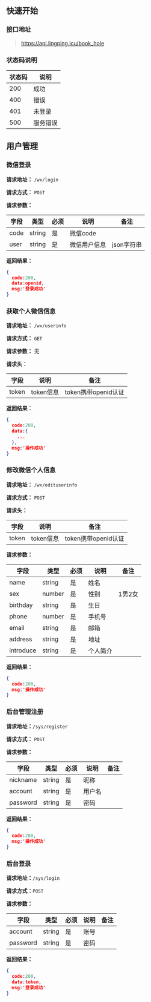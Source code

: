 ## 快速开始

### 接口地址

> https://api.lingping.icu/book_hole

### 状态码说明

| 状态码  | 说明   |
| ---- | ---- |
| 200  | 成功   |
| 400  | 错误   |
| 401  | 未登录  |
| 500  | 服务错误 |

## 用户管理

### 微信登录

**请求地址：** `/wx/login`

**请求方式：** `POST`

**请求参数：** 

| 字段   | 类型     | 必须   | 说明     | 备注      |
| ---- | ------ | ---- | ------ | ------- |
| code | string | 是    | 微信code |         |
| user | string | 是    | 微信用户信息 | json字符串 |

**返回结果：**

```json
{
  code:200,
  data:openid,
  msg:'登录成功'
}
```

### 获取个人微信信息

**请求地址：** `/wx/userinfo`

**请求方式：** `GET`

**请求参数：** 无

**请求头：** 

| 字段    | 说明      | 备注              |
| ----- | ------- | --------------- |
| token | token信息 | token携带openid认证 |

**返回结果：**

```json
{
  code:200,
  data:{
    ...
  },
  msg:'操作成功'
}
```

### 修改微信个人信息

**请求地址：** `/wx/edituserinfo`

**请求方式：** `POST`

**请求头：** 

| 字段    | 说明      | 备注              |
| ----- | ------- | --------------- |
| token | token信息 | token携带openid认证 |

**请求参数：** 

| 字段        | 类型     | 必须   | 说明   | 备注   |
| --------- | ------ | ---- | ---- | ---- |
| name      | string | 是    | 姓名   |      |
| sex       | number | 是    | 性别   | 1男2女 |
| birthday  | string | 是    | 生日   |      |
| phone     | number | 是    | 手机号  |      |
| email     | string | 是    | 邮箱   |      |
| address   | string | 是    | 地址   |      |
| introduce | string | 是    | 个人简介 |      |

**返回结果：**

```json
{
  code:200,
  msg:'操作成功'
}
```

### 后台管理注册

**请求地址：**`/sys/register`

**请求方式：** `POST`

**请求参数：**

| 字段       | 类型     | 必须   | 说明   | 备注   |
| -------- | ------ | ---- | ---- | ---- |
| nickname | string | 是    | 昵称   |      |
| account  | string | 是    | 用户名  |      |
| password | string | 是    | 密码   |      |

**返回结果：**

```json
{
  code:200,
  msg:'操作成功'
}
```

### 后台登录

**请求地址：**`/sys/login`

**请求方式：**`POST`

**请求参数：**

| 字段       | 类型     | 必须   | 说明   | 备注   |
| -------- | ------ | ---- | ---- | ---- |
| account  | string | 是    | 账号   |      |
| password | string | 是    | 密码   |      |

**返回结果：**

```json
{
  code:200,
  data:token,
  msg:'登录成功'
}
```

